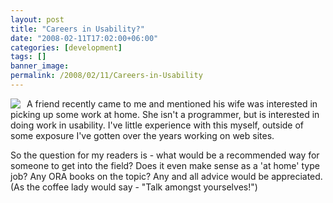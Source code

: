 ```yaml
---
layout: post
title: "Careers in Usability?"
date: "2008-02-11T17:02:00+06:00"
categories: [development]
tags: []
banner_image: 
permalink: /2008/02/11/Careers-in-Usability
---
```


<img src="https://static.raymondcamden.com/images/cfjedi/coffeetalk.jpg" style="margin-right: 10px" align="left">A friend recently came to me and mentioned his wife was interested in picking up some work at home. She isn't a programmer, but is interested in doing work in usability. I've little experience with this myself, outside of some exposure I've gotten over the years working on web sites.

So the question for my readers is - what would be a recommended way for someone to get into the field? Does it even make sense as a 'at home' type job? Any ORA books on the topic? Any and all advice would be appreciated. (As the coffee lady would say - "Talk amongst yourselves!")
